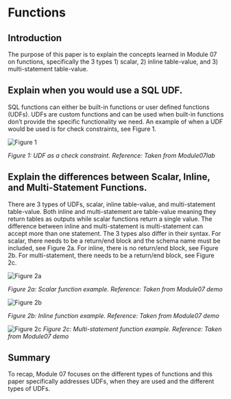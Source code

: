 # Functions
## Introduction

The purpose of this paper is to explain the concepts learned in Module 07 on functions, specifically the 3 types 1) scalar, 2) inline table-value, and 3) multi-statement table-value.

## Explain when you would use a SQL UDF.

SQL functions can either be built-in functions or user defined functions (UDFs). UDFs are custom functions and can be used when built-in functions don’t provide the specific functionality we need. An example of when a UDF would be used is for check constraints, see Figure 1.

![Figure 1](https://user-images.githubusercontent.com/84373004/119450289-84b7ba80-bce8-11eb-8560-f9aa70de6afa.png)

*Figure 1: UDF as a check constraint. Reference: Taken from Module07lab*

## Explain the differences between Scalar, Inline, and Multi-Statement Functions.

There are 3 types of UDFs, scalar, inline table-value, and multi-statement table-value. Both inline and multi-statement are table-value meaning they return tables as outputs while scalar functions return a single value. The difference between inline and multi-statement is multi-statement can accept more than one statement. 
The 3 types also differ in their syntax. For scalar, there needs to be a return/end block and the schema name must be included, see Figure 2a. For inline, there is no return/end block, see Figure 2b. For multi-statement, there needs to be a return/end block, see Figure 2c.

![Figure 2a](https://user-images.githubusercontent.com/84373004/119450364-a153f280-bce8-11eb-8e46-dc7d75128df9.png)

*Figure 2a: Scalar function example. Reference: Taken from Module07 demo*

![Figure 2b](https://user-images.githubusercontent.com/84373004/119450367-a153f280-bce8-11eb-943c-9c954886d1cc.png)

*Figure 2b: Inline function example. Reference: Taken from Module07 demo*

![Figure 2c](https://user-images.githubusercontent.com/84373004/119450369-a1ec8900-bce8-11eb-9909-6dcbe6c364d8.png)
*Figure 2c: Multi-statement function example. Reference: Taken from Module07 demo*

## Summary

To recap, Module 07 focuses on the different types of functions and this paper specifically addresses UDFs, when they are used and the different types of UDFs.
